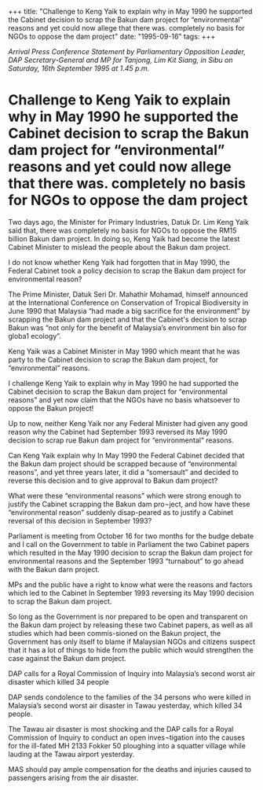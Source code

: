 +++ 
title: "Challenge to Keng Yaik to explain why in May 1990 he supported the Cabinet decision to scrap the Bakun dam project for “environmental” reasons and yet could now allege that there was. completely no basis for NGOs to oppose the dam project"
date: "1995-09-16"
tags:
+++

_Arrival Press Conference Statement by Parliamentary Opposition Leader, DAP Secretary-General and MP for Tanjong, Lim Kit Siang, in Sibu on Saturday, 16th September 1995 at 1.45 p.m._

# Challenge to Keng Yaik to explain why in May 1990 he supported the Cabinet decision to scrap the Bakun dam project for “environmental” reasons and yet could now allege that there was. completely no basis for NGOs to oppose the dam project

Two days ago, the Minister for Primary Industries, Datuk Dr. Lim Keng Yaik said that, there was completely no basis for NGOs to oppose the RM15 billion Bakun dam project. In doing so, Keng Yaik had become the latest Cabinet Minister to mislead the people about the Bakun dam project.</u>

I do not know whether Keng Yaik had forgotten that in May 1990, the Federal Cabinet took a policy decision to scrap the Bakun dam project for environmental reason?

The Prime Minister, Datuk Seri Dr. Mahathir Mohamad, himself announced at the International Conference on Conservation of Tropical Biodiversity in June 1990 that Malaysia “had made a big sacrifice for the environment” by scrapping the Bakun dam project and that the Cabinet's decision to scrap Bakun was “not only for the benefit of Malaysia’s environment bin also for globa1 ecology”.

Keng Yaik was a Cabinet Minister in May 1990 which meant that he was party to the Cabinet decision to scrap the Bakun dam project, for “environmental” reasons.

I challenge Keng Yaik to explain why in May 1990 he had supported the Cabinet decision to scrap the Bakun dam project for “environmental reasons” and yet now claim that the NGOs have no basis whatsoever to oppose the Bakun project!

Up to now, neither Keng Yaik nor any Federal Minister had given any good reason why the Cabinet had September 1993 reversed its May 1990 decision to scrap rue Bakun dam project for “environmental” reasons.

Can Keng Yaik explain why In May 1990 the Federal Cabinet decided that the Bakun dam project should be scrapped because of “environmental reasons”, and yet three years later, it did a “somersault” and decided to reverse this decision and to give approval to Bakun dam project?

What were these “environmental reasons” which were strong enough to justify the Cabinet scrapping the Bakun dam pro¬ject, and how have these “environmental reason” suddenly disap-peared as to justify a Cabinet reversal of this decision in September 1993?

Parliament is meeting from October 16 for two months for the budge debate and I call on the Government to table in Parliament the two Cabinet papers which resulted in the May 1990 decision to scrap the Bakun dam project for environmental reasons and the September 1993 “turnabout” to go ahead with the Bakun darn project.

MPs and the public have a right to know what were the reasons and factors which led to the Cabinet In September 1993 reversing its May 1990 decision to scrap the Bakun dam project.

So long as the Government is nor prepared to be open and transparent on the Bakun dam project by releasing these two Cabinet papers, as well as all studies which had been commis-sioned on the Bakun project, the Government has only itself to blame if Malaysian NGOs and citizens suspect that it has a lot of things to hide from the public which would strengthen the case against the Bakun dam project.

DAP calls for a Royal Commission of Inquiry into Malaysia’s second worst air disaster which killed 34 people

DAP sends condolence to the families of the 34 persons who were killed in Malaysia’s second worst air disaster in Tawau yesterday, which killed 34 people.

The Tawau air disaster is most shocking and the DAP calls for a Royal Commission of Inquiry to conduct an open inves¬tigation into the causes for the ill-fated MH 2133 Fokker 50 ploughing into a squatter village while lauding at the Tawau airport yesterday.

MAS should pay ample compensation for the deaths and injuries caused to passengers arising from the air disaster.
 
